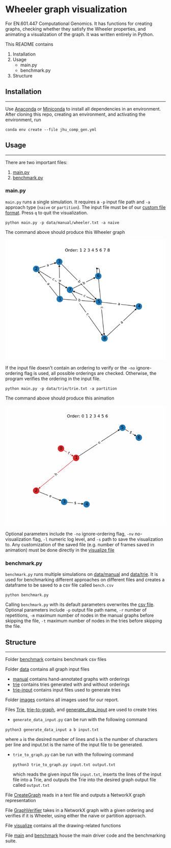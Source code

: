 # Wheeler graph visualization
For EN.601.447 Computational Genomics. It has functions for creating graphs, checking whether they satisfy the Wheeler properties, and animating a visualization of the graph. It was written entirely in Python.

This README contains
1. Installation
2. Usage
    * main.py
    * benchmark.py
3. Structure


## Installation
----------------------
Use [Anaconda](https://www.anaconda.com/products/individual) or [Miniconda](https://docs.conda.io/en/latest/miniconda.html) to install all dependencies in an environment. After cloning this repo, creating an environment, and activating the environment, run


```
conda env create --file jhu_comp_gen.yml
```

## Usage
----------------------
There are two important files:
1. [main.py](###main.py)
2. [benchmark.py](###benchmark.py)

### main.py
`main.py` runs a single simulation. It requires a `-p` input file path and `-a` approach type (`naive` or `partition`). The input file must be of our [custom file format](data/README.md). Press `q` to quit the visualization.

```
python main.py -p data/manual/wheeler.txt -a naive
```
The command above should produce this Wheeler graph

![Wheeler graph](images/wheeler-vis.png)

If the input file doesn't contain an ordering to verify or the `-no` ignore-ordering flag is used, all possible orderings are checked.
Otherwise, the program verifies the ordering in the input file.

```
python main.py -p data/trie/trie.txt -a partition
```
The command above should produce this animation

![Animation](images/trie.gif)

Optional parameters include the `-no` ignore-ordering flag, `-nv` no-visualization flag, `-l` numeric log level, and `-s` path to save the visualization to. Any customization of the saved file (e.g. number of frames saved in animation) must be done directly in the [visualize file](visualize.py)

### benchmark.py
`benchmark.py` runs multiple simulations on [data/manual](data/manual) and [data/trie](data/trie). It is used for benchmarking different approaches on different files and creates a dataframe to be saved to a csv file called `bench.csv`

```
python benchmark.py
```
Calling `benchmark.py` with its default parameters overwrites the [csv file](benchmark/bench.csv).
Optional parameters include `-p` output file path name, `-r` number of repetitions, `-m` maximum number of nodes in the manual graphs before skipping the file, `-t` maximum number of nodes in the tries before skipping the file.

## Structure
----------------------
Folder [benchmark](benchmark) contains benchmark csv files

Folder [data](data) contains all graph input files

* [manual](data/manual) contains hand-annotated graphs with orderings
* [trie](data/trie) contains tries generated with and without orderings
* [trie-input](data/trie-input) contains input files used to generate tries

Folder [images](images) contains all images used for our report.

Files [Trie](Trie.py), [trie-to-graph](trie_to_graph.py), and [generate_dna_input](generate_dna_input.py) are used to create tries

-  `generate_data_input.py` can be run with the following command

  ```python3 generate_data_input a b input.txt``` 

  where `a` is the desired number of lines and `b` is the number of characters per line and input.txt is the name of the input file to be generated.

- `trie_to_graph.py` can be run with the following command

  ```python3 trie_to_graph.py input.txt output.txt ```

  which reads the given input file `input.txt`, inserts the lines of the input file into a Trie, and outputs the Trie into the desired graph output file called `output.txt`

File [CreateGraph](CreateGraph.py) reads in a text file and outputs a NetworkX graph representation

File [GraphVerifier](GraphVerifier.py) takes in a NetworkX graph with a given ordering and verifies if it is Wheeler, using either the naive or partition approach.

File [visualize](visualize.py) contains all the drawing-related functions

File [main](main.py) and [benchmark](benchmark.py) house the main driver code and the benchmarking suite.

